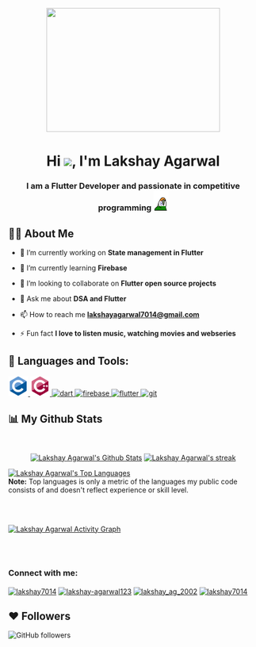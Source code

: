 
<p align="center">
<a href="#"><img width=350 height=250  src="https://miro.medium.com/max/1360/1*IRGHmiGsa16stedQvIaZfw.gif" /></a>
</p>


<h1 align="center">Hi <img src="https://raw.githubusercontent.com/MartinHeinz/MartinHeinz/master/wave.gif" width="30px">, I'm Lakshay Agarwal</h1>
<h3 align="center">I am a Flutter Developer and passionate in competitive programming <a target="_blank" rel="noopener noreferrer" href="https://raw.githubusercontent.com/ItsAnunesS/ItsAnunesS/master/src/img/parrots/flags/indiaparrot.gif"><img src="https://raw.githubusercontent.com/ItsAnunesS/ItsAnunesS/master/src/img/parrots/flags/indiaparrot.gif" width="30" height="40" style="max-width:100%;"></a></h3>


## 🙋‍♂️ About Me

- 🔭 I’m currently working on **State management in Flutter**

- 🌱 I’m currently learning **Firebase**

- 👯 I’m looking to collaborate on **Flutter open source projects**

- 💬 Ask me about **DSA and Flutter**

- 📫 How to reach me **lakshayagarwal7014@gmail.com**

- ⚡ Fun fact **I love to listen music, watching movies and webseries**


## 🚀 Languages and Tools:
<p align="left"> <a href="https://www.cprogramming.com/" target="_blank" rel="noreferrer"> <img src="https://raw.githubusercontent.com/devicons/devicon/master/icons/c/c-original.svg" alt="c" width="40" height="40"/> </a> <a href="https://www.w3schools.com/cpp/" target="_blank" rel="noreferrer"> <img src="https://raw.githubusercontent.com/devicons/devicon/master/icons/cplusplus/cplusplus-original.svg" alt="cplusplus" width="40" height="40"/> </a> <a href="https://dart.dev" target="_blank" rel="noreferrer"> <img src="https://www.vectorlogo.zone/logos/dartlang/dartlang-icon.svg" alt="dart" width="40" height="40"/> </a> <a href="https://firebase.google.com/" target="_blank" rel="noreferrer"> <img src="https://www.vectorlogo.zone/logos/firebase/firebase-icon.svg" alt="firebase" width="40" height="40"/> </a> <a href="https://flutter.dev" target="_blank" rel="noreferrer"> <img src="https://www.vectorlogo.zone/logos/flutterio/flutterio-icon.svg" alt="flutter" width="40" height="40"/> </a> <a href="https://git-scm.com/" target="_blank" rel="noreferrer"> <img src="https://www.vectorlogo.zone/logos/git-scm/git-scm-icon.svg" alt="git" width="40" height="40"/> </a> </p>



## 📊 My Github Stats

  <br/>
    <p align="center">
    <a href="https://github.com/lakshay-7014/github-readme-stats"><img alt="Lakshay Agarwal's Github Stats" src="https://github-readme-stats.vercel.app/api?username=lakshay-7014&show_icons=true&count_private=true&theme=react&hide_border=true&bg_color=0D1117" /></a>
    <a href="https://github.com/lakshay-7014/github-readme-streak-stats">
        <img title="🔥 Get streak stats for your profile at git.io/streak-stats" alt="Lakshay Agarwal's streak" src="https://github-readme-streak-stats.herokuapp.com/?user=lakshay-7014&theme=black-ice&hide_border=true&stroke=0000&background=060A0CD0"/>
    </a>
</p>

  <a href="https://github.com/lakshay-7014/github-readme-stats"><img alt="Lakshay Agarwal's Top Languages" src="https://github-readme-stats.vercel.app/api/top-langs/?username=lakshay-7014&langs_count=8&count_private=true&layout=compact&theme=react&hide_border=true&bg_color=0D1117" /></a>
  <br/>
  <b>Note:</b> Top languages is only a metric of the languages my public code consists of and doesn't reflect experience or skill level.


<br/>
<br/>

<a href="https://github.com/lakshay-7014/github-readme-activity-graph"><img alt="Lakshay Agarwal Activity Graph" src="https://activity-graph.herokuapp.com/graph?username=lakshay-7014&bg_color=0D1117&color=5BCDEC&line=5BCDEC&point=FFFFFF&hide_border=true" /></a>

<br/>
<br/>


<h3 align="left">Connect with me:</h3>
<p align="left">
<a href="https://twitter.com/lakshay7014" target="blank"><img align="center" src="https://raw.githubusercontent.com/rahuldkjain/github-profile-readme-generator/master/src/images/icons/Social/twitter.svg" alt="lakshay7014" height="30" width="40" /></a>
<a href="https://linkedin.com/in/lakshay-agarwal123" target="blank"><img align="center" src="https://raw.githubusercontent.com/rahuldkjain/github-profile-readme-generator/master/src/images/icons/Social/linked-in-alt.svg" alt="lakshay-agarwal123" height="30" width="40" /></a>
<a href="https://instagram.com/lakshay_ag_2002" target="blank"><img align="center" src="https://raw.githubusercontent.com/rahuldkjain/github-profile-readme-generator/master/src/images/icons/Social/instagram.svg" alt="lakshay_ag_2002" height="30" width="40" /></a>
<a href="https://www.leetcode.com/lakshay7014" target="blank"><img align="center" src="https://raw.githubusercontent.com/rahuldkjain/github-profile-readme-generator/master/src/images/icons/Social/leet-code.svg" alt="lakshay7014" height="30" width="40" /></a>
</p>

## ❤ Followers

![GitHub followers](https://img.shields.io/github/followers/lakshay-7014?style=for-the-badge)
